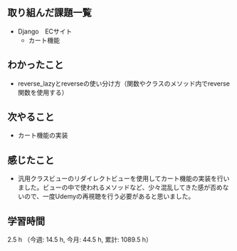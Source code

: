 ## 取り組んだ課題一覧
- Django　ECサイト
    - カート機能

## わかったこと
- reverse_lazyとreverseの使い分け方（関数やクラスのメソッド内でreverse関数を使用する）

## 次やること
- カート機能の実装

## 感じたこと
- 汎用クラスビューのリダイレクトビューを使用してカート機能の実装を行いました。ビューの中で使われるメソッドなど、少々混乱してきた感が否めないので、一度Udemyの再視聴を行う必要があると思いました。
    
## 学習時間
2.5 h （今週: 14.5 h, 今月: 44.5 h, 累計: 1089.5 h）